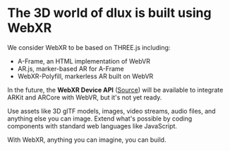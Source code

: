 # The 3D world of dlux is built using WebXR

We consider WebXR to be based on THREE.js including:

- A-Frame, an HTML implementation of WebVR
- AR.js, marker-based AR for A-Frame
- WebXR-Polyfill, markerless AR built on WebVR

In the future, the **WebXR Device API** ([Source](https://github.com/immersive-web/webxr)) will be available to integrate ARKit and ARCore with WebVR, but it's not yet ready.

Use assets like 3D glTF models, images, video streams, audio files, and anything else you can image. Extend what's possible by coding components with standard web languages like JavaScript.

With WebXR, anything you can imagine, you can build.
